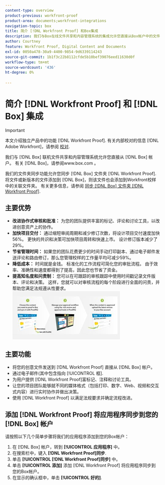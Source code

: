 ```yaml
---
content-type: overview
product-previous: workfront-proof
product-area: documents;workfront-integrations
navigation-topic: box
title: 简介 [!DNL Workfront Proof] 和Box集成
description: 我们与Box在线文件共享和内容管理系统的集成允许您直接从Box帐户中的文件创建新校样和新校样版本。 有关Box的信息，请参阅www.box.com。
author: Courtney
feature: Workfront Proof, Digital Content and Documents
exl-id: 0050a478-30a9-4400-9854-9d6339114243
source-git-commit: 1b1f3c22b8112cfde5b10bef39076eed11630d0f
workflow-type: tm+mt
source-wordcount: '436'
ht-degree: 0%

---
```


# 简介 [!DNL Workfront Proof] 和 [!DNL Box] 集成

>[!IMPORTANT]
>
>本文介绍独立产品中的功能 [!DNL Workfront Proof]. 有关内部校对的信息 [!DNL Adobe Workfront]，请参阅 [校对](../../../review-and-approve-work/proofing/proofing.md).

我们与 [!DNL Box] 联机文件共享和内容管理系统允许您直接从 [!DNL Box] 帐户。 有关 [!DNL Box]，请参阅www.box.com 。

我们的文件夹同步功能允许您同步 [!DNL Box] 文件夹 [!DNL Workfront Proof]. 将文件或新版本的文件添加到 [!DNL Box]，则该文件也会添加到Workfront校样中的关联文件夹。 有关更多信息，请参阅 [同步 [!DNL Box] 文件夹 [!DNL Workfront Proof]](../../../workfront-proof/wp-integrations/box/sycn-box-folder.md).

## 主要优势

* **改进协作式审核和批准：** 为您的团队提供丰富的标记、评论和讨论工具，以改进创意资产上的协作。
* **加快项目交付：** 通过缩短审阅周期和减少修订次数，将设计项目交付速度加快56%。 更快的共识和决策可加快项目周转和快速上市。 设计修订版本减少了29%。
* **节省管理时间：** 如果您的团队花费更少的时间手动打印副本、通过电子邮件发送评论和路由修订，那么您管理校样的工作量平均可减少59%。
* **降低成本：** 时间就是金钱。 标准化的工作流程可简化您的审批流程。 由于效率、准确性和速度都得到了提高，因此您也节省了资金。
* **提高知名度和问责制：** 您可以在可跟踪的审核跟踪中使用时间戳记录文件版本、评论和决策。 这样，您就可以对审核流程的每个阶段进行全面的问责，并帮助您满足法规遵从性要求。\
   ![Box_and_ProofHQ_integration.jpg](assets/box-and-proofhq-integration-350x157.jpg)

## 主要功能

* 将您的创意文件发送到 [!DNL Workfront Proof] 直接从 [!DNL Box] 帐户。
* 通过电子邮件(其中包含指向 [!UICONTROL 框].
* 为用户提供 [!DNL Workfront Proof]富标记、注释和讨论工具。
* 让您的项目团队能够就不同的媒体格式（包括打印、数字、Web、视频和交互式内容）进行实时协作并做出决策。
* 使用 [!DNL Workfront Proof] 以满足法规要求并确定流程改进。

## 添加 [!DNL Workfront Proof] 将应用程序同步到您的 [!DNL Box] 帐户

请按照以下几个简单步骤将我们的应用程序添加到您的Box帐户：

1. 在 [!DNL Box] 帐户，转到 **[!UICONTROL 应用程序]** 中。
1. 在搜索栏中，键入 **[!DNL Workfront Proof]同步**.
1. 单击 **[!UICONTROL [!DNL Workfront Proof]同步]** 中。
1. 单击 **[!UICONTROL 添加]** 添加 [!DNL Workfront Proof] 将应用程序同步到您的Box帐户。
1. 在显示的确认框中，单击 **[!UICONTROL 好的]**.



